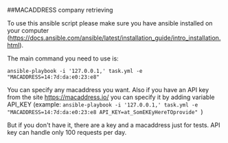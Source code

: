 ##MACADDRESS company retrieving

To use this ansible script please make sure you have ansible installed on your computer (https://docs.ansible.com/ansible/latest/installation_guide/intro_installation.html).

The main command you need to use is:

`ansible-playbook -i '127.0.0.1,' task.yml -e "MACADDRESS=14:7d:da:e0:23:e8"`

You can specify any macaddress you want. Also if you have an API key from the site https://macaddress.io/ you can specify it by adding variable API_KEY
(example: `ansible-playbook -i '127.0.0.1,' task.yml -e "MACADDRESS=14:7d:da:e0:23:e8 API_KEY=at_SomEKEyHereTOprovide" `)

But if you don't have it, there are a key and a macaddress just for tests. API key can handle only 100 requests per day. 